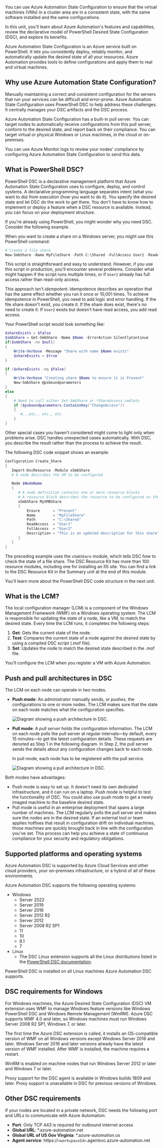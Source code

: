 You can use Azure Automation State Configuration to ensure that the virtual machines (VMs) in a cluster area are in a consistent state, with the same software installed and the same configurations.

In this unit, you'll learn about Azure Automation's features and capabilities, review the declarative model of PowerShell Desired State Configuration (DSC), and explore its benefits.

Azure Automation State Configuration is an Azure service built on PowerShell. It lets you consistently deploy, reliably monitor, and automatically update the desired state of all your resources. Azure Automation provides tools to define configurations and apply them to real and virtual machines.

## Why use Azure Automation State Configuration?

Manually maintaining a correct and consistent configuration for the servers that run your services can be difficult and error-prone. Azure Automation State Configuration uses PowerShell DSC to help address these challenges. It centrally manages your DSC artifacts and the DSC process.

Azure Automation State Configuration has a built-in pull server. You can target nodes to automatically receive configurations from this pull server, conform to the desired state, and report back on their compliance. You can target virtual or physical Windows or Linux machines, in the cloud or on-premises.

You can use Azure Monitor logs to review your nodes' compliance by configuring Azure Automation State Configuration to send this data.  

## What is PowerShell DSC?

PowerShell DSC is a declarative management platform that Azure Automation State Configuration uses to configure, deploy, and control systems. A declarative programming language separates intent (what you want to do) from execution (how you want to do it). You specify the desired state and let DSC do the work to get there. You don't have to know how to implement or deploy a feature when a DSC resource is available. Instead, you can focus on your deployment structure.

If you're already using PowerShell, you might wonder why you need DSC. Consider the following example.

When you want to create a share on a Windows server, you might use this PowerShell command:

```PowerShell
# Create a file share
New-SmbShare -Name MyFileShare -Path C:\Shared -FullAccess User1 -ReadAccess User2
```

This script is straightforward and easy to understand. However, if you use this script in production, you'll encounter several problems. Consider what might happen if the script runs multiple times, or if `User2` already has full access rather than read-only access.

This approach isn't *idempotent*. Idempotence describes an operation that has the same effect whether you run it once or 10,001 times. To achieve idempotence in PowerShell, you need to add logic and error handling. If the file share doesn't exist, you create it. If the share does exist, there's no need to create it. If `User2` exists but doesn't have read access, you add read access.

Your PowerShell script would look something like:

```PowerShell
$shareExists = $false
$smbShare = Get-SmbShare -Name $Name -ErrorAction SilentlyContinue
if($smbShare -ne $null)
{
    Write-Verbose -Message "Share with name $Name exists"
    $shareExists = $true
}

if ($shareExists -eq $false)
{
    Write-Verbose "Creating share $Name to ensure it is Present"
    New-SmbShare @psboundparameters
}
else
{
    # Need to call either Set-SmbShare or *ShareAccess cmdlets
    if ($psboundparameters.ContainsKey("ChangeAccess"))
    {
       #...etc., etc., etc
    }
}
```

Other special cases you haven't considered might come to light only when problems arise. DSC handles unexpected cases automatically. With DSC, you describe the result rather than the process to achieve the result.

The following DSC code snippet shows an example:

```PowerShell DSC
Configuration Create_Share
{
   Import-DscResource -Module xSmbShare
   # A node describes the VM to be configured

   Node $NodeName
   {
      # A node definition contains one or more resource blocks
      # A resource block describes the resource to be configured on the node
      xSmbShare MySMBShare
      {
          Ensure      = "Present"
          Name        = "MyFileShare"
          Path        = "C:\Shared"
          ReadAccess  = "User1"
          FullAccess  = "User2"
          Description = "This is an updated description for this share"
      }
   }
}
```

The preceding example uses the `xSmbShare` module, which tells DSC *how* to check the state of a file share. The DSC Resource Kit has more than 100 resource modules, including one for installing an IIS site. You can find a link to the DSC Resource Kit in the Summary unit at the end of this module.

You'll learn more about the PowerShell DSC code structure in the next unit.

## What is the LCM?

The local configuration manager (LCM) is a component of the Windows Management Framework (WMF) on a Windows operating system. The LCM is responsible for updating the state of a node, like a VM, to match the desired state. Every time the LCM runs, it completes the following steps:

1. **Get**: Gets the current state of the node.
1. **Test**: Compares the current state of a node against the desired state by using a compiled DSC script (.mof file).
1. **Set**: Updates the node to match the desired state described in the .mof file.

You'll configure the LCM when you register a VM with Azure Automation.

## Push and pull architectures in DSC

The LCM on each node can operate in two modes.

- **Push mode**: An administrator manually sends, or *pushes*, the configurations to one or more nodes. The LCM makes sure that the state on each node matches what the configuration specifies.

    ![Diagram showing a push architecture in DSC.](../media/2-push.png)

- **Pull mode**: A *pull server* holds the configuration information. The LCM on each node polls the pull server at regular intervals—by default, every 15 minutes—to get the latest configuration details. These requests are denoted as Step 1 in the following diagram. In Step 2, the pull server sends the details about any configuration changes back to each node.
  
    In pull mode, each node has to be registered with the pull service.

    ![Diagram showing a pull architecture in DSC.](../media/2-pull.png)

Both modes have advantages:

- Push mode is easy to set up. It doesn't need its own dedicated infrastructure, and it can run on a laptop. Push mode is helpful to test the functionality of DSC. You could also use push mode to get a newly imaged machine to the baseline desired state.
- Pull mode is useful in an enterprise deployment that spans a large number of machines. The LCM regularly polls the pull server and makes sure the nodes are in the desired state. If an external tool or team applies hotfixes that result in configuration drift on individual machines, those machines are quickly brought back in line with the configuration you've set. This process can help you achieve a state of continuous compliance for your security and regulatory obligations.

## Supported platforms and operating systems

Azure Automation DSC is supported by Azure Cloud Services and other cloud providers, your on-premises infrastructure, or a hybrid of all of these environments.

Azure Automation DSC supports the following operating systems:
  
- Windows
  - Server 2022
  - Server 2019
  - Server 2016
  - Server 2012 R2
  - Server 2012
  - Server 2008 R2 SP1
  - 11
  - 10
  - 8.1
  - 7
- Linux
  - The DSC Linux extension supports all the Linux distributions listed in the [PowerShell DSC documentation](/powershell/dsc/getting-started/lnxgettingstarted).

PowerShell DSC is installed on all Linux machines Azure Automation DSC supports.

## DSC requirements for Windows

For Windows machines, the Azure Desired State Configuration (DSC) VM extension uses WMF to manage Windows feature versions like Windows PowerShell DSC and Windows Remote Management (WinRM). Azure DSC supports WMF 4.0 and later, so Windows machines must run Windows Server 2008 R2 SP1, Windows 7, or later.

The first time the Azure DSC extension is called, it installs an OS-compatible version of WMF on all Windows versions except Windows Server 2016 and later. Windows Server 2016 and later versions already have the latest version of WMF installed. After WMF is installed, the machine requires a restart.

WinRM is enabled on machine nodes that run Windows Server 2012 or later and Windows 7 or later.

Proxy support for the DSC agent is available in Windows builds 1809 and later. Proxy support is unavailable in DSC for previous versions of Windows.

## Other DSC requirements

If your nodes are located in a private network, DSC needs the following port and URLs to communicate with Azure Automation:

- **Port**: Only TCP 443 is required for outbound internet access
- **Global URL**:  *.azure-automation.net
- **Global URL of US Gov Virginia**: *.azure-automation.us
- **Agent service**: https://`<workspaceId>`.agentsvc.azure-automation.net
